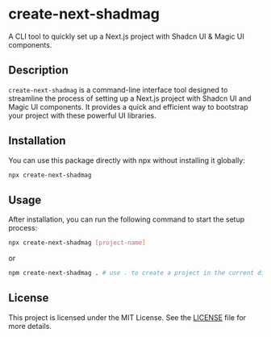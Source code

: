 # create-next-shadmag

A CLI tool to quickly set up a Next.js project with Shadcn UI & Magic UI components.

## Description

`create-next-shadmag` is a command-line interface tool designed to streamline the process of setting up a Next.js project with Shadcn UI and Magic UI components. It provides a quick and efficient way to bootstrap your project with these powerful UI libraries.

## Installation

You can use this package directly with npx without installing it globally:

```bash
npx create-next-shadmag
```

## Usage

After installation, you can run the following command to start the setup process:

```bash
npx create-next-shadmag [project-name]
```

or

```bash
npm create-next-shadmag . # use . to create a project in the current directory
```

## License

This project is licensed under the MIT License. See the [LICENSE](./LICENSE) file for more details.
